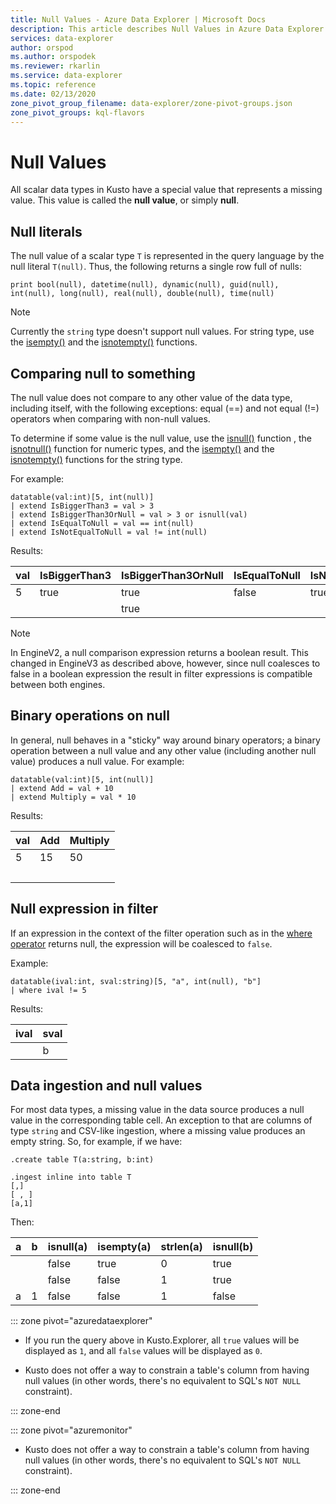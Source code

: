 ```yaml
---
title: Null Values - Azure Data Explorer | Microsoft Docs
description: This article describes Null Values in Azure Data Explorer.
services: data-explorer
author: orspod
ms.author: orspodek
ms.reviewer: rkarlin
ms.service: data-explorer
ms.topic: reference
ms.date: 02/13/2020
zone_pivot_group_filename: data-explorer/zone-pivot-groups.json
zone_pivot_groups: kql-flavors
---
```

# Null Values

All scalar data types in Kusto have a special value that represents a missing value.
This value is called the **null value**, or simply **null**.

## Null literals

The null value of a scalar type `T` is represented in the query language by the null literal `T(null)`.
Thus, the following returns a single row full of nulls:

```kusto
print bool(null), datetime(null), dynamic(null), guid(null), int(null), long(null), real(null), double(null), time(null)
```

> [!NOTE]
>Currently the `string` type doesn't support null values. For string type, use the [isempty()](../isemptyfunction.md) and the [isnotempty()](../isnotemptyfunction.md) functions.

## Comparing null to something

The null value does not compare to any other value of the data type,
including itself, with the following exceptions: equal (==) and not equal (!=) operators when comparing with non-null values.

To determine if some value is the null value, use the [isnull()](../isnullfunction.md) function
, the [isnotnull()](../isnotnullfunction.md) function for numeric types, 
and the [isempty()](../isemptyfunction.md) and the [isnotempty()](../isnotemptyfunction.md) 
functions for the string type. 

For example:

```kusto
datatable(val:int)[5, int(null)]
| extend IsBiggerThan3 = val > 3
| extend IsBiggerThan3OrNull = val > 3 or isnull(val)
| extend IsEqualToNull = val == int(null)
| extend IsNotEqualToNull = val != int(null)
```

Results:

|val | IsBiggerThan3 | IsBiggerThan3OrNull | IsEqualToNull | IsNotEqualToNull|
|---|---|--------|--------|--------|
| 5 | true | true | false | true|
| &nbsp; | &nbsp; | true| &nbsp; | &nbsp;|


> [!NOTE]
> In EngineV2, a null comparison expression returns a boolean result. This changed in EngineV3 as described above, however, since null coalesces to false in a boolean expression the result in filter expressions is compatible between both engines.    

## Binary operations on null

In general, null behaves in a "sticky" way around binary operators; a binary
operation between a null value and any other value (including another null value)
produces a null value. For example:

```kusto
datatable(val:int)[5, int(null)]
| extend Add = val + 10
| extend Multiply = val * 10
```
Results:

|val|Add|Multiply|
|---|---|--------|
|5|	15|	50|
|&nbsp;|&nbsp;|&nbsp;| 		

## Null expression in filter

If an expression in the context of the filter operation such as in the [where operator](../whereoperator.md) returns null, the expression will be coalesced to `false`.  

Example:

```kusto
datatable(ival:int, sval:string)[5, "a", int(null), "b"]
| where ival != 5
```
Results:

|ival|sval|
|---|---|
|&nbsp;|b|

## Data ingestion and null values

For most data types, a missing value in the data source produces a null value
in the corresponding table cell. An exception to that are columns of type
`string` and CSV-like ingestion, where a missing value produces an empty string.
So, for example, if we have: 

```kusto
.create table T(a:string, b:int)

.ingest inline into table T
[,]
[ , ]
[a,1]
```

Then:

|a     |b     |isnull(a)|isempty(a)|strlen(a)|isnull(b)|
|------|------|---------|----------|---------|---------|
|&nbsp;|&nbsp;|false    |true      |0        |true     |
|&nbsp;|&nbsp;|false    |false     |1        |true     |
|a     |1     |false    |false     |1        |false    |

::: zone pivot="azuredataexplorer"

* If you run the query above in Kusto.Explorer, all `true`
  values will be displayed as `1`, and all `false` values
  will be displayed as `0`.

* Kusto does not offer a way to constrain a table's column from having null
  values (in other words, there's no equivalent to SQL's `NOT NULL` constraint).

::: zone-end

::: zone pivot="azuremonitor"

* Kusto does not offer a way to constrain a table's column from having null
  values (in other words, there's no equivalent to SQL's `NOT NULL` constraint).

::: zone-end
